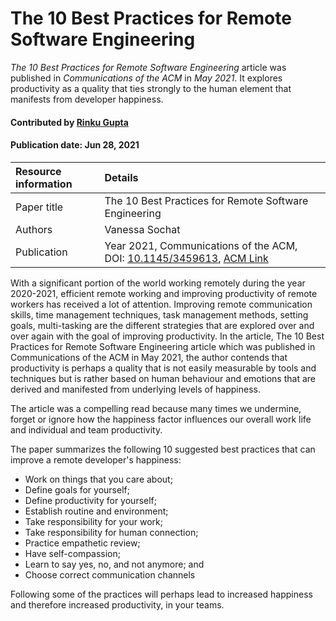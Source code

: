 # The 10 Best Practices for Remote Software Engineering
<!--- deck text start --->
*The 10 Best Practices for Remote Software Engineering* article was published in *Communications of the ACM* in *May 2021*. It explores productivity as a quality that ties strongly to the human element that manifests from developer happiness.
<!--- deck text end --->

#### Contributed by [Rinku Gupta](https://github.com/rinkug)

#### Publication date: Jun 28, 2021

Resource information | Details
:--- | :--- 
Paper title  | The 10 Best Practices for Remote Software Engineering
Authors | Vanessa Sochat
Publication | Year 2021, Communications of the ACM, DOI: [10.1145/3459613](https://dl.acm.org/doi/fullHtml/10.1145/3459613), [ACM Link](https://cacm.acm.org/opinion/articles/252174-the-10-best-practices-for-remote-software-engineering/fulltext)

With a significant portion of the world working remotely during the year 2020-2021, efficient remote working and improving productivity of remote workers has received a lot of attention. Improving remote communication skills, time management techniques, task management methods, setting goals, multi-tasking are the different strategies that are explored over and over again with the goal of improving productivity. In the article, The 10 Best Practices for Remote Software Engineering article which was published in Communications of the ACM in May 2021, the author contends that productivity is perhaps a quality that is not easily measurable by tools and techniques but is rather based on human behaviour and emotions that are derived and manifested from underlying levels of happiness.

The article was a compelling read because many times we undermine, forget or ignore how the happiness factor influences our overall work life and individual and team productivity.

The paper summarizes the following 10 suggested best practices that can improve a remote developer's happiness:
* Work on things that you care about;
* Define goals for yourself;
* Define productivity for yourself;
* Establish routine and environment;
* Take responsibility for your work;
* Take responsibility for human connection;
* Practice empathetic review;
* Have self-compassion;
* Learn to say yes, no, and not anymore; and
* Choose correct communication channels

Following some of the practices will perhaps lead to increased happiness and therefore increased productivity, in your teams.

<!---
Publish: yes
Topics: personal productivity and sustainability
Pinned: yes
RSS update: 2021-06-28
--->
